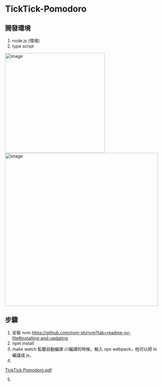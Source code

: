 # TickTick-Pomodoro
## 開發環境
1. node.js (環境)
2. type script

<img width="329" alt="image" src="https://github.com/user-attachments/assets/e73d40e8-ed27-485c-872f-d121571a228c" />

<img width="504" alt="image" src="https://github.com/user-attachments/assets/8f9d127e-fd02-4f74-9826-e0bf0da9d629" />

## 步驟
1. 安裝 nvm https://github.com/nvm-sh/nvm?tab=readme-ov-file#installing-and-updating
2. npm install
3. make watch 監聽自動編譯
///編譯的時候，輸入 npx webpack，他可以把 ts 編議成 js。
4. 
[TickTick Pomodoro.pdf](https://github.com/user-attachments/files/18463687/TickTick.Pomodoro.pdf)

5. 
